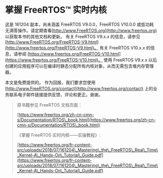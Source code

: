 # 掌握 FreeRTOS™ 实时内核

这是 161204 副本，尚未涵盖 FreeRTOS V9.0.0，FreeRTOS V10.0.0 或低功耗无滴答操作。请定期查看[http://www.FreeRTOS.org](http://www.freertos.org) 以获取本书的其他文档和更新。 有关 FreeRTOS V9.x.x 的信息，请参见 [http://www.FreeRTOS.org/FreeRTOS-V9.html](http://www.freertos.org/FreeRTOS-V9.html)。 有关 FreeRTOS V10.x.x 的信息，请参阅 [https://www.freertos.org/FreeRTOS-V10.html](https://www.freertos.org/FreeRTOS-V10.html)。 使用 FreeRTOS V9.x.x 以后创建的应用程序可以在编译时静态分配所有内核对象，从而无需包含堆内存管理器。

本文是免费提供的。 作为回报，我们要求您使用 [http://www.FreeRTOS.org/contact](http://www.freertos.org/contact) 上的业务联系电子邮件链接提供反馈，评论和更正。谢谢。



> 原书籍参见 FreeRTOS 文档页面：
>
> [https://www.freertos.org/zh-cn-cmn-s/Documentation/RTOS\_book.html](https://www.freertos.org/zh-cn-cmn-s/Documentation/RTOS\_book.html)
>
> 《掌握 FreeRTOS 实时内核——实操教程》:
>
> [https://www.freertos.org/fr-content-src/uploads/2018/07/161204\_Mastering\_the\_FreeRTOS\_Real\_Time\_Kernel-A\_Hands-On\_Tutorial\_Guide.pdf](https://www.freertos.org/fr-content-src/uploads/2018/07/161204\_Mastering\_the\_FreeRTOS\_Real\_Time\_Kernel-A\_Hands-On\_Tutorial\_Guide.pdf)
